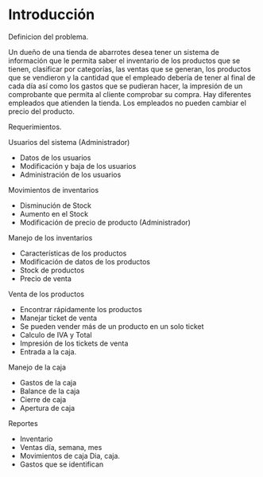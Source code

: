 # Introducción #

Definicion del problema.
  
Un dueño de una tienda de abarrotes desea tener un sistema de información que le permita saber el inventario de los productos que se tienen, clasificar por categorías, las ventas que se generan, los productos que se vendieron y la cantidad que el empleado debería de tener al final de cada día así como los gastos que se pudieran hacer, la impresión de un comprobante que permita al cliente comprobar su compra.  Hay diferentes empleados que atienden la tienda. Los empleados no pueden cambiar el precio del producto.

Requerimientos.

Usuarios del sistema (Administrador) 
* Datos de los usuarios 
* Modificación y baja de los usuarios 
* Administración de los usuarios 

Movimientos de inventarios 
*	Disminución de Stock 
*	Aumento en el Stock 
*	Modificación de precio de producto (Administrador) 

Manejo de los inventarios
*	Características de los productos 
*	Modificación de datos de los productos 
*	Stock de productos 
*	Precio de venta

Venta de los productos 
*	Encontrar rápidamente los productos 
*	Manejar ticket de venta 
*	Se pueden vender más de un producto en un solo ticket 
*	Calculo de IVA y Total 
*	Impresión de los tickets de venta 
*	Entrada a la caja.

Manejo de la caja 
*	Gastos de la caja 
*	Balance de la caja  
*	Cierre de caja 
*	Apertura de caja

Reportes 
*	Inventario 
*	Ventas día, semana, mes 
*	Movimientos de caja Dia, caja. 
*	Gastos que se identifican
